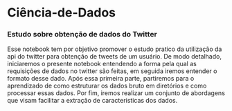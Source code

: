 # Ciência-de-Dados
### Estudo sobre obtenção de dados do Twitter

   Esse notebook tem por objetivo promover o estudo pratico da utilização da api do twitter para obtenção de tweets de um usuário. De modo detalhado, iniciaremos o presente notebook entendendo a forma pela qual as requisições de dados no twitter são feitas, em seguida iremos entender o formato desse dado. Após essa primeira parte, partiremos para o aprendizado de como estruturar os dados bruto em diretórios e como processar essas dados. Por fim, iremos realizar um conjunto de abordagens que visam facilitar a extração de caracteristicas dos dados.
